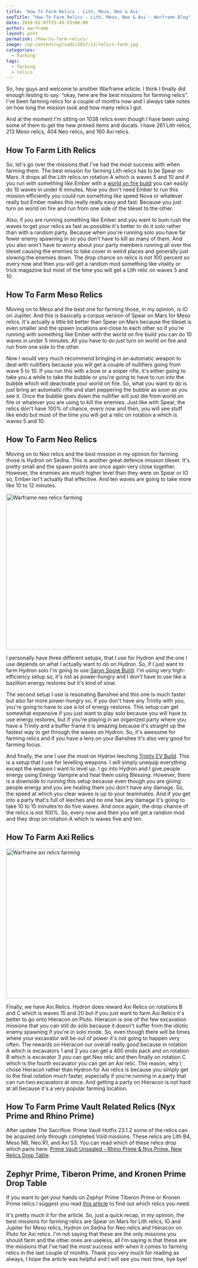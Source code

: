 ```yaml
---
title: 'How To Farm Relics - Lith, Meso, Neo & Axi'
seoTitle: "How To Farm Relics - Lith, Meso, Neo & Axi - Warframe Blog"
date: 2018-02-07T15:45:53+00:00
author: warframe
layout: post
permalink: /how-to-farm-relics/
image: /wp-content/uploads/2017/11/relics-farm.jpg
categories:
  - Farming
tags:
  - farming
  - relics
---
```

So, hey guys and welcome to another Warframe article. I think I finally did enough testing to say: &#8220;okay, here are the best missions for farming relics&#8221;. I've been farming relics for a couple of months now and I always take notes on how long the mission took and how many relics I got. <!--more-->

And at the moment I'm sitting on 1038 relics even though I have been using some of them to get the new primed items and ducats. I have 261 Lith relics, 213 Meso relics, 404 Neo relics, and 160 Axi relics.

## How To Farm Lith Relics

So, let's go over the missions that I've had the most success with when farming them. The best mission for farming Lith relics has to be Spear on Mars. It drops all the Lith relics on rotation A which is waves 5 and 10 and if you run with something like Ember with a [world on fire build](https://warframeblog.com/ember-world-fire-build/) you can easily do 10 waves in under 6 minutes. Now you don't need Ember to run this mission efficiently you could run something like speed Nova or whatever really but Ember makes this really really easy and fast. Because you just turn on world on fire and run from one side of the tileset to the other.

Also, if you are running something like Ember and you want to bum rush the waves to get your relics as fast as possible it's better to do it solo rather than with a random party. Because when you're running solo you have far fewer enemy spawning in so you don't have to kill as many of them. And you also won't have to worry about your party members running all over the tileset causing the enemies to take cover in weird places and generally just slowing the enemies down. The drop chance on relics is not 100 percent so every now and then you will get a random mod something like vitality or trick magazine but most of the time you will get a Lith relic on waves 5 and 10.

## How To Farm Meso Relics

Moving on to Meso and the best one for farming those, in my opinion, is IO on Jupiter. And this is basically a corpus version of Spear on Mars for Meso relics. It's actually a little bit better than Spear on Mars because the tileset is even smaller and the spawn locations are close to each other so if you're running with something like Ember with the world on fire build you can do 10 waves in under 5 minutes. All you have to do just turn on world on fire and run from one side to the other.

Now I would very much recommend bringing in an automatic weapon to deal with nullifiers because you will get a couple of nullifiers going from wave 5 to 10. If you run this with a bow or a sniper rifle, it's either going to take you a while to take the bubble or you're going to have to run into the bubble which will deactivate your world on fire. So, what you want to do is just bring an automatic rifle and start peppering the bubble as soon as you see it. Once the bubble goes down the nullifier will just die from world on fire or whatever you are using to kill the enemies. Just like with Spear, the relics don't have 100% of chance, every now and then, you will see stuff like endo but most of the time you will get a relic on rotation a which is waves 5 and 10.

## How To Farm Neo Relics

Moving on to Neo relics and the best mission in my opinion for farming those is Hydron on Sedna. This is another great defence mission tileset. It's pretty small and the spawn points are once again very close together. However, the enemies are much higher level than they were on Spear or IO so, Ember isn't actually that effective. And ten waves are going to take more like 10 to 12 minutes.

<img src="https://warframeblog.com/wp-content/uploads/2018/02/neo-relics-farm-1024x576.jpg" title="How To Farm Neo Relics" alt="Warframe neo relics farming" width="750" height="422" class="alignnone size-large wp-image-762" srcset="https://warframeblog.com/wp-content/uploads/2018/02/neo-relics-farm-1024x576.jpg 1024w, https://warframeblog.com/wp-content/uploads/2018/02/neo-relics-farm-300x169.jpg 300w, https://warframeblog.com/wp-content/uploads/2018/02/neo-relics-farm-768x432.jpg 768w, https://warframeblog.com/wp-content/uploads/2018/02/neo-relics-farm.jpg 1280w" sizes="(max-width: 750px) 100vw, 750px" />

I personally have three different setups, that I use for Hydron and the one I use depends on what I actually want to do on Hydron. So, if I just want to farm Hydron solo I'm going to use [Saryn Spore Build](https://warframeblog.com/saryn-spore-build/). I'm using very high-efficiency setup so, it's not as power-hungry and I don't have to use like a bazillion energy restores but it's kind of slow.

The second setup I use is resonating Banshee and this one is much faster but also far more power-hungry so, if you don't have any Trinity with you, you're going to have to use a lot of energy restores. This setup can get somewhat expensive if you just want to play solo because you will have to use energy restores, but if you're playing in an organized party where you have a Trinity and a buffer frame it is amazing because it's straight up the fastest way to get through the waves on Hydron. So, it's awesome for farming relics and if you have a lens on your Banshee it's also very good for farming focus.

And finally, the one I use the most on Hydron leeching [Trinity EV Build](https://warframeblog.com/trinity-energy-vampire-build/). This is a setup that I use for levelling weapons. I will simply unequip everything except the weapon I want to level up. I go into Hydron and I give people energy using Energy Vampire and heal them using Blessing. However, there is a downside to running this setup because even though you are giving people energy and you are healing them you don't have any damage. So, the speed at which you clear waves is up to your teammates. And if you get into a party that's full of leeches and no one has any damage it's going to take 10 to 15 minutes to do five waves. And once again, the drop chance of the relics is not 100%. So, every now and then you will get a random mod and they drop on rotation A which is waves five and ten.

## How To Farm Axi Relics

<img src="https://warframeblog.com/wp-content/uploads/2018/02/axi-relics-farm-1024x555.jpg" title="How To Farm Axi Relics" alt="Warframe axi relics farming" width="750" height="406" class="alignnone size-large wp-image-763" srcset="https://warframeblog.com/wp-content/uploads/2018/02/axi-relics-farm.jpg 1024w, https://warframeblog.com/wp-content/uploads/2018/02/axi-relics-farm-300x163.jpg 300w, https://warframeblog.com/wp-content/uploads/2018/02/axi-relics-farm-768x416.jpg 768w" sizes="(max-width: 750px) 100vw, 750px" />

Finally, we have Axi Relics. Hydron does reward Axi Relics on rotations B and C which is waves 15 and 20 but if you just want to farm Axi Relics it's better to go onto Hieracon on Pluto. Hieracon is one of the few excavation missions that you can still do solo because it doesn't suffer from the idiotic enemy spawning if you're in solo mode. So, even though there will be times where your excavator will be out of power it's not going to happen very often. The rewards on Hieracon our overall really good because in rotation A which is excavators 1 and 2 you can get a 400 endo pack and on rotation B which is excavator 3 you can get Neo relic and then finally on rotation C which is the fourth excavator you can get an Axi relic. The reason, why I chose Hieracon rather than Hydron for Axi relics is because you simply get to the final rotation much faster, especially if you're running in a party that can run two excavators at once. And getting a party on Hieracon is not hard at all because it's a very popular farming location.

## How To Farm <span>Prime Vault Related Relics (Nyx Prime and Rhino Prime)</span>

After update <span>The Sacrifice: Prime Vault Hotfix 23.1.2 some of the relics can be acquired only through completed Void missions. These relics are </span>Lith B4, Meso N6, Neo R1, and Axi S3. You can read which of these relics drop which parts here: [Prime Vault Unsealed - Rhino Prime & Nyx Prime. New Relics Drop Table](https://warframeblog.com/prime-vault-unsealed-rhino-nyx/).

## Zephyr Prime, Tiberon Prime, and Kronen Prime Drop Table

If you want to get your hands on Zephyr Prime Tiberon Prime or Kronen Prime relics I suggest you read [this article](https://warframeblog.com/zephyr-prime-access-is-here/) to find out which relics you need.

It's pretty much it for the article. So, just a quick recap, in my opinion, the best missions for farming relics are Spear on Mars for Lith relics, IO and Jupiter for Meso relics, Hydron on Sedna for Neo relics and Hieracon on Pluto for Axi relics. I'm not saying that these are the only missions you should farm and the other ones are useless, all I'm saying is that these are the missions that I've had the most success with when it comes to farming relics in the last couple of months. Thank you very much for reading as always, I hope the article was helpful and I will see you next time, bye bye!